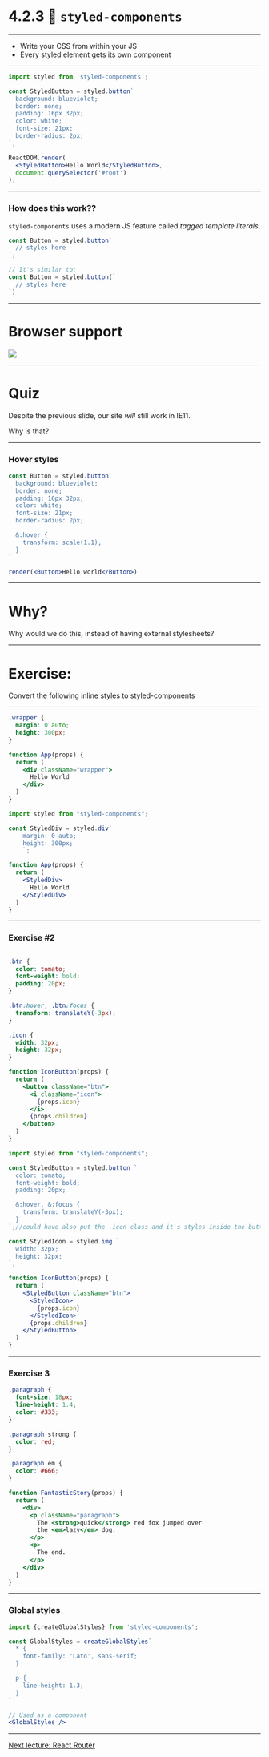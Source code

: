# 4.2.3 💅 `styled-components`

---

- Write your CSS from within your JS
- Every styled element gets its own component

---

```jsx
import styled from 'styled-components';

const StyledButton = styled.button`
  background: blueviolet;
  border: none;
  padding: 16px 32px;
  color: white;
  font-size: 21px;
  border-radius: 2px;
`;

ReactDOM.render(
  <StyledButton>Hello World</StyledButton>,
  document.querySelector('#root')
);
```

---

### How does this work??

`styled-components` uses a modern JS feature called _tagged template literals_.

```js
const Button = styled.button`
  // styles here
`;

// It's similar to:
const Button = styled.button(`
  // styles here
`)
```

---

# Browser support

<img src='./assets/caniuse-template-literals.png' style=max-width:60vw />

---

# Quiz

Despite the previous slide, our site _will_ still work in IE11.

Why is that?

---

### Hover styles

```jsx live=true
const Button = styled.button`
  background: blueviolet;
  border: none;
  padding: 16px 32px;
  color: white;
  font-size: 21px;
  border-radius: 2px;

  &:hover {
    transform: scale(1.1);
  }
`

render(<Button>Hello world</Button>)
```

---

# Why?

Why would we do this, instead of having external stylesheets?

---

# Exercise:

Convert the following inline styles to styled-components

---

```css
.wrapper {
  margin: 0 auto;
  height: 300px;
}
```

```jsx
function App(props) {
  return (
    <div className="wrapper">
      Hello World
    </div>
  )
}
```

```jsx
import styled from "styled-components";

const StyledDiv = styled.div`
    margin: 0 auto;
    height: 300px;
    `;

function App(props) {
  return (
    <StyledDiv>
      Hello World
    </StyledDiv>
  )
}
```

---

### Exercise #2

```css

.btn {
  color: tomato;
  font-weight: bold;
  padding: 20px;
}

.btn:hover, .btn:focus {
  transform: translateY(-3px);
}

.icon {
  width: 32px;
  height: 32px;
}
```

```jsx
function IconButton(props) {
  return (
    <button className="btn">
      <i className="icon">
        {props.icon}
      </i>
      {props.children}
    </button>
  )
}
```

```jsx
import styled from "styled-components";

const StyledButton = styled.button `
  color: tomato;
  font-weight: bold;
  padding: 20px;

  &:hover, &:focus {
    transform: translateY(-3px);
  }
`;//could have also put the .icon class and it's styles inside the button since the <i> is a child of <button>

const StyledIcon = styled.img `
  width: 32px;
  height: 32px;
`;

function IconButton(props) {
  return (
    <StyledButton className="btn">
      <StyledIcon>
        {props.icon}
      </StyledIcon>
      {props.children}
    </StyledButton>
  )
}
```

---

### Exercise 3


```css
.paragraph {
  font-size: 18px;
  line-height: 1.4;
  color: #333;
}

.paragraph strong {
  color: red;
}

.paragraph em {
  color: #666;
}
```

```jsx
function FantasticStory(props) {
  return (
    <div>
      <p className="paragraph">
        The <strong>quick</strong> red fox jumped over
        the <em>lazy</em> dog.
      </p>
      <p>
        The end.
      </p>
    </div>
  )
}
```

---

### Global styles

```jsx
import {createGlobalStyles} from 'styled-components';

const GlobalStyles = createGlobalStyles`
  * {
    font-family: 'Lato', sans-serif;
  }

  p {
    line-height: 1.3;
  }
`

// Used as a component
<GlobalStyles />
```

---

[Next lecture: React Router](../lecture-4-react-router)